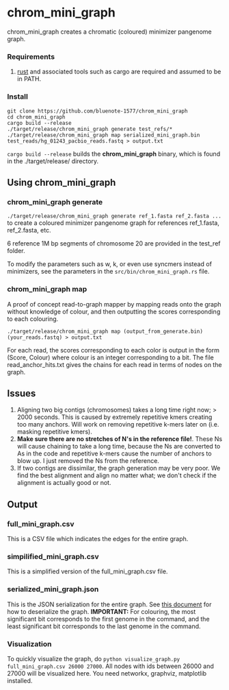 # chrom_mini_graph 

chrom_mini_graph creates a chromatic (coloured) minimizer pangenome graph. 

### Requirements 

1. [rust](https://www.rust-lang.org/tools/install) and associated tools such as cargo are required and assumed to be in PATH.

### Install

```
git clone https://github.com/bluenote-1577/chrom_mini_graph
cd chrom_mini_graph
cargo build --release
./target/release/chrom_mini_graph generate test_refs/*
./target/release/chrom_mini_graph map serialized_mini_graph.bin test_reads/hg_01243_pacbio_reads.fastq > output.txt
```

`cargo build --release` builds the **chrom_mini_graph** binary, which is found in the ./target/release/ directory. 

## Using chrom_mini_graph

### chrom_mini_graph generate

`./target/release/chrom_mini_graph generate ref_1.fasta ref_2.fasta ...` to create a coloured minimizer pangenome graph for references ref_1.fasta, ref_2.fasta, etc. 

6 reference 1M bp segments of chromosome 20 are provided in the test_ref folder. 

To modify the parameters such as w, k, or even use syncmers instead of minimizers, see the parameters in the `src/bin/chrom_mini_graph.rs` file.

### chrom_mini_graph map

A proof of concept read-to-graph mapper by mapping reads onto the graph without knowledge of colour, and then outputting the scores corresponding to each colouring.

`./target/release/chrom_mini_graph map (output_from_generate.bin) (your_reads.fastq) > output.txt`

For each read, the scores corresponding to each color is output in the form (Score, Colour) where colour is an integer corresponding to a bit. The file read_anchor_hits.txt gives the chains for each read in terms of nodes on the graph. 

## Issues

1. Aligning two big contigs (chromosomes) takes a long time right now; > 2000 seconds. This is caused by extremely repetitive kmers creating too many anchors. Will work on removing repetitive k-mers later on (i.e. masking repetitive kmers).
2. **Make sure there are no stretches of N's in the reference file!**. These Ns will cause chaining to take a long time, because the Ns are converted to As in the code and repetitive k-mers cause the number of anchors to blow up. I just removed the Ns from the reference.
3. If two contigs are dissimilar, the graph generation may be very poor. We find the best alignment and align no matter what; we don't check if the alignment is actually good or not. 

## Output

### full_mini_graph.csv 

This is a CSV file which indicates the edges for the entire graph. 

### simpilified_mini_graph.csv

This is a simplified version of the full_mini_graph.csv file. 

### serialized_mini_graph.json

This is the JSON serialization for the entire graph. See [this document](https://docs.google.com/document/d/1oRHjPgP-Bh9UkySCduWIl5yCpfiLVEoSnRdzdx4a7-Y/edit?usp=sharing) for how to deserialize the graph. **IMPORTANT:** For colouring, the most significant bit corresponds to the first genome in the command, and the least significant bit corresponds to the last genome in the command. 

### Visualization

To quickly visualize the graph, do `python visualize_graph.py full_mini_graph.csv 26000 27000`. All nodes with ids between 26000 and 27000 will be visualized here. You need networkx, graphviz, matplotlib installed.
